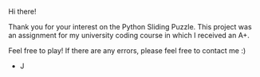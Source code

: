 Hi there!

Thank you for your interest on the Python Sliding Puzzle. This project was an assignment for my university coding course in which I received an A+.

Feel free to play! If there are any errors, please feel free to contact me :)
- J
